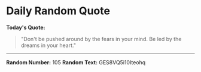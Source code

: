 # Daily Random Quote

**Today's Quote:**
> "Don't be pushed around by the fears in your mind. Be led by the dreams in your heart."

---

**Random Number:** 105
**Random Text:** GES8VQ5i10Iteohq

